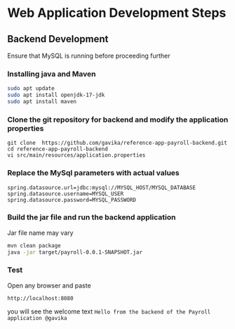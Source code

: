 # Web Application Development Steps

## Backend Development
Ensure that MySQL is running before proceeding further
### Installing java and Maven

```bash
sudo apt update
sudo apt install openjdk-17-jdk
sudo apt install maven

```


### Clone the git repository for backend  and  modify the application properties

```
git clone  https://github.com/gavika/reference-app-payroll-backend.git
cd reference-app-payroll-backend
vi src/main/resources/application.properties
```
### Replace the MySql parameters with actual values
```
spring.datasource.url=jdbc:mysql://MYSQL_HOST/MYSQL_DATABASE
spring.datasource.username=MYSQL_USER
spring.datasource.password=MYSQL_PASSWORD
```
### Build the jar file and run the backend application
Jar file name may vary
```bash
mvn clean package
java -jar target/payroll-0.0.1-SNAPSHOT.jar
```
### Test

Open any browser and paste 
``` 
http://localhost:8080 
``` 
you will see the welcome text `Hello from the backend of the Payroll application @gavika`


